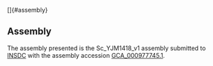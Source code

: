 []{#assembly}

Assembly
--------

The assembly presented is the Sc\_YJM1418\_v1 assembly submitted to
[INSDC](http://www.insdc.org) with the assembly accession
[GCA\_000977745.1](http://www.ebi.ac.uk/ena/data/view/GCA_000977745.1).
